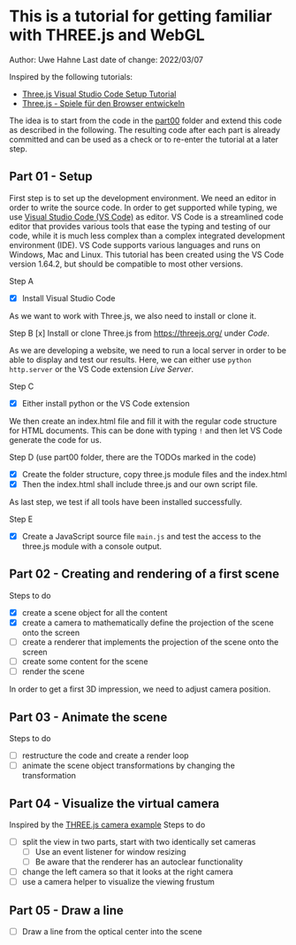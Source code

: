 # This is a tutorial for getting familiar with THREE.js and WebGL

Author: Uwe Hahne
Last date of change: 2022/03/07

Inspired by the following tutorials:
-  [Three.js Visual Studio Code Setup Tutorial](https://youtu.be/DEtTa3LrFVE) 
-  [Three.js - Spiele für den Browser entwickeln](https://www.youtube.com/playlist?list=PLNmsVeXQZj7rrmmZEVGA4GfLLNLlGipWo)

The idea is to start from the code in the [part00](./part00) folder and extend this code as described in the following. The resulting code after each part is already committed and can be used as a check or to re-enter the tutorial at a later step.

## Part 01 - Setup
First step is to set up the development environment. We need an editor in order to write the source code. In order to get supported while typing, we use [Visual Studio Code (VS Code)](https://code.visualstudio.com/) as editor. VS Code is a streamlined code editor that provides various tools that ease the typing and testing of our code, while it is much less complex than a complex integrated development environment (IDE). VS Code supports various languages and runs on Windows, Mac and Linux. This tutorial has been created using the VS Code version 1.64.2, but should be compatible to most other versions.

Step A
- [x] Install Visual Studio Code

As we want to work with Three.js, we also need to install or clone it.

Step B
  [x] Install or clone Three.js from https://threejs.org/ under *Code*.

As we are developing a website, we need to run a local server in order to be able to display and test our results. Here, we can either use `python http.server` or the VS Code extension *Live Server*.

Step C
- [x] Either install python or the VS Code extension

We then create an index.html file and fill it with the regular code structure for HTML documents. This can be done with typing `!` and then let VS Code generate the code for us.

Step D (use part00 folder, there are the TODOs marked in the code)
- [x] Create the folder structure, copy three.js module files and the index.html
- [x] Then the index.html shall include three.js and our own script file.

As last step, we test if all tools have been installed successfully. 

Step E
- [x] Create a JavaScript source file `main.js` and test the access to the three.js module with a console output.



## Part 02 - Creating and rendering of a first scene
Steps to do
- [x] create a scene object for all the content 
- [x] create a camera to mathematically define the projection of the scene onto the screen
- [ ] create a renderer that implements the projection of the scene onto the screen
- [ ] create some content for the scene
- [ ] render the scene

In order to get a first 3D impression, we need to adjust camera position.

## Part 03 - Animate the scene
Steps to do
- [ ] restructure the code and create a render loop
- [ ] animate the scene object transformations by changing the transformation

## Part 04 - Visualize the virtual camera
Inspired by the [THREE.js camera example](https://github.com/mrdoob/three.js/blob/master/examples/webgl_camera.html)
Steps to do
- [ ] split the view in two parts, start with two identically set cameras
  - [ ] Use an event listener for window resizing
  - [ ] Be aware that the renderer has an autoclear functionality
- [ ] change the left camera so that it looks at the right camera
- [ ] use a camera helper to visualize the viewing frustum

## Part 05 - Draw a line
- [ ] Draw a line from the optical center into the scene

